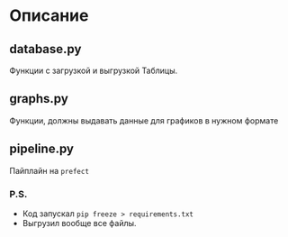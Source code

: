 # Описание
## database.py
Функции с загрузкой и выгрузкой Таблицы.

## graphs.py
Функции, должны выдавать данные для графиков в нужном формате

## pipeline.py
Пайплайн на `prefect`

### P.S.
- Код запускал ```pip freeze > requirements.txt```
- Выгрузил вообще все файлы.

